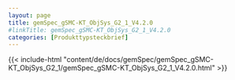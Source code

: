 ```yaml
---
layout: page
title: gemSpec_gSMC-KT_ObjSys_G2_1_V4.2.0
#linkTitle: gemSpec_gSMC-KT_ObjSys_G2_1_V4.2.0
categories: [Produkttypsteckbrief]
---
```

{{< include-html "content/de/docs/gemSpec/gemSpec_gSMC-KT_ObjSys_G2_1/gemSpec_gSMC-KT_ObjSys_G2_1_V4.2.0.html" >}}